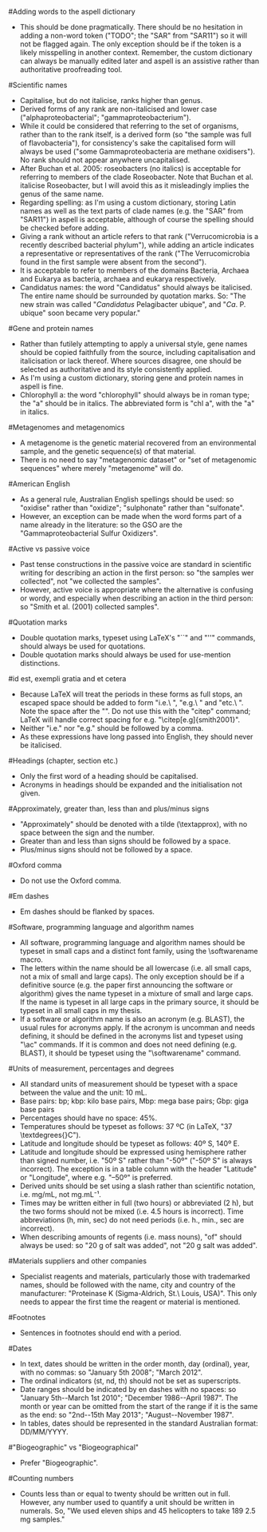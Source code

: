 #Adding words to the aspell dictionary
- This should be done pragmatically. There should be no hesitation in adding a non-word token ("TODO"; the "SAR" from "SAR11") so it will not be flagged again. The only exception should be if the token is a likely misspelling in another context. Remember, the custom dictionary can always be manually edited later and aspell is an assistive rather than authoritative proofreading tool.

#Scientific names
- Capitalise, but do not italicise, ranks higher than genus.
- Derived forms of any rank are non-italicised and lower case ("alphaproteobacterial"; "gammaproteobacterium").
- While it could be considered that referring to the set of organisms, rather than to the rank itself, is a derived form (so "the sample was full of flavobacteria"), for consistency's sake the capitalised form will always be used ("some Gammaproteobacteria are methane oxidisers"). No rank should not appear anywhere uncapitalised.
- After Buchan et al. 2005: roseobacters (no italics) is acceptable for referring to members of the clade Roseobacter. Note that Buchan et al. italicise Roseobacter, but I will avoid this as it misleadingly implies the genus of the same name.
- Regarding spelling: as I'm using a custom dictionary, storing Latin names as well as the text parts of clade names (e.g. the "SAR" from "SAR11") in aspell is acceptable, although of course the spelling should be checked before adding.
- Giving a rank without an article refers to that rank ("Verrucomicrobia is a recently described bacterial phylum"), while adding an article indicates a representative or representatives of the rank ("The Verrucomicrobia found in the first sample were absent from the second").
- It is acceptable to refer to members of the domains Bacteria, Archaea and Eukarya as bacteria, archaea and eukarya respectively.
- Candidatus names: the word "Candidatus" should always be italicised. The entire name should be surrounded by quotation marks. So: "The new strain was called "*Candidatus* Pelagibacter ubique", and "*Ca*. P. ubique" soon became very popular."

#Gene and protein names
- Rather than futilely attempting to apply a universal style, gene names should be copied faithfully from the source, including capitalisation and italicisation or lack thereof. Where sources disagree, one should be selected as authoritative and its style consistently applied. 
- As I'm using a custom dictionary, storing gene and protein names in aspell is fine.
- Chlorophyll a: the word "chlorophyll" should always be in roman type; the "a" should be in italics. The abbreviated form is "chl a", with the "a" in italics.

#Metagenomes and metagenomics
- A metagenome is the genetic material recovered from an environmental sample, and the genetic sequence(s) of that material.
- There is no need to say "metagenomic dataset" or "set of metagenomic sequences" where merely "metagenome" will do.

#American English
- As a general rule, Australian English spellings should be used: so "oxidise" rather than "oxidize"; "sulphonate" rather than "sulfonate".
- However, an exception can be made when the word forms part of a name already in the literature: so the GSO are the "Gammaproteobacterial Sulfur Oxidizers".

#Active vs passive voice
- Past tense constructions in the passive voice are standard in scientific writing for describing an action in the first person: so "the samples wer collected", not "we collected the samples".
- However, active voice is appropriate where the alternative is confusing or wordy, and especially when describing an action in the third person: so "Smith et al. (2001) collected samples".

#Quotation marks
- Double quotation marks, typeset using LaTeX's "``" and "''" commands, should always be used for quotations.
- Double quotation marks should always be used for use-mention distinctions.

#id est, exempli gratia and et cetera
- Because LaTeX will treat the periods in these forms as full stops, an escaped space should be added to form "i.e.\ ", "e.g.\ " and "etc.\ ". Note the space after the "\". Do not use this with the "citep" command; LaTeX will handle correct spacing for e.g. "\citep[e.g]{smith2001}".
- Neither "i.e." nor "e.g." should be followed by a comma.
- As these expressions have long passed into English, they should never be italicised.

#Headings (chapter, section etc.)
- Only the first word of a heading should be capitalised.
- Acronyms in headings should be expanded and the initialisation not given.

#Approximately, greater than, less than and plus/minus signs
- "Approximately" should be denoted with a tilde (\textapprox), with no space between the sign and the number.
- Greater than and less than signs should be followed by a space.
- Plus/minus signs should not be followed by a space.

#Oxford comma
- Do not use the Oxford comma.

#Em dashes
- Em dashes should be flanked by spaces.

#Software, programming language and algorithm names
- All software, programming language and algorithm names should be typeset in small caps and a distinct font family, using the \softwarename macro.
- The letters within the name should be all lowercase (i.e. all small caps, not a mix of small and large caps). The only exception should be if a definitive source (e.g. the paper first announcing the software or algorithm) gives the name typeset in a mixture of small and large caps. If the name is typeset in all large caps in the primary source, it should be typeset in all small caps in my thesis.
- If a software or algorithm name is also an acronym (e.g. BLAST), the usual rules for acronyms apply. If the acronym is uncomman and needs defining, it should be defined in the acronyms list and typeset using "\ac" commands. If it is common and does not need defining (e.g. BLAST), it should be typeset using the "\softwarename" command.

#Units of measurement, percentages and degrees
- All standard units of measurement should be typeset with a space between the value and the unit: 10 mL.
- Base pairs: bp; kbp: kilo base pairs, Mbp: mega base pairs; Gbp: giga base pairs
- Percentages should have no space: 45%.
- Temperatures should be typeset as follows: 37 ºC (in LaTeX, "37 \textdegrees{}C").
- Latitude and longitude should be typeset as follows: 40º S, 140º E.
- Latitude and longitude should be expressed using hemisphere rather than signed number, i.e. "50º S" rather than "-50º" ("-50º S" is always incorrect). The exception is in a table column with the header "Latitude" or "Longitude", where e.g. "–50º" is preferred.
- Derived units should be set using a slash rather than scientific notation, i.e. mg/mL, not mg.mL⁻¹.
- Times may be written either in full (two hours) or abbreviated (2 h), but the two forms should not be mixed (i.e. 4.5 hours is incorrect). Time abbreviations (h, min, sec) do not need periods (i.e. h., min., sec are incorrect).
- When describing amounts of regents (i.e. mass nouns), "of" should always be used: so "20 g of salt was added", not "20 g salt was added".

#Materials suppliers and other companies
- Specialist reagents and materials, particularly those with trademarked names, should be followed with the name, city and country of the manufacturer: "Proteinase K (Sigma-Aldrich, St.\ Louis, USA)". This only needs to appear the first time the reagent or material is mentioned.

#Footnotes
- Sentences in footnotes should end with a period.

#Dates
- In text, dates should be written in the order month, day (ordinal), year, with no commas: so "January 5th 2008"; "March 2012".
- The ordinal indicators (st, nd, th) should not be set as superscripts.
- Date ranges should be indicated by en dashes with no spaces: so "January 5th--March 1st 2010"; "December 1986--April 1987". The month or year can be omitted from the start of the range if it is the same as the end: so "2nd--15th May 2013"; "August--November 1987".
- In tables, dates should be represented in the standard Australian format: DD/MM/YYYY.

#"Biogeographic" vs "Biogeographical"
- Prefer "Biogeographic".

#Counting numbers
- Counts less than or equal to twenty should be written out in full. However, any number used to quantify a unit should be written in numerals. So, "We used eleven ships and 45 helicopters to take 189 2.5 mg samples."
